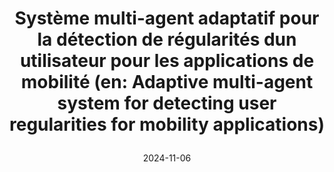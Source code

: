 ---
title: |
  Système multi-agent adaptatif pour la détection de régularités dun utilisateur pour les applications de mobilité (en: Adaptive multi-agent system for detecting user regularities for mobility applications)

event: |
    JFSMA 2024: 32èmes Journées Francophones sur les Systèmes Multi-Agents
event_url: https://easychair.org/smart-program/JFSMA2024/

location: Cargèse, France
#address:
#  street: 450 Serra Mall
#  city: Stanford
#  region: CA
#  postcode: '94305'
#  country: United States
#
#summary: An example talk using Hugo Blox Builder's Markdown slides feature.
#abstract: 'Lorem ipsum dolor sit amet, consectetur adipiscing elit. Duis posuere tellusac convallis placerat. Proin tincidunt magna sed ex sollicitudin condimentum. Sed ac faucibus dolor, scelerisque sollicitudin nisi. Cras purus urna, suscipit quis sapien eu, pulvinar tempor diam.'

# Talk start and end times.
#   End time can optionally be hidden by prefixing the line with `#`.
date: '2024-11-06'
date_end: '2024-11-08'
all_day: true

# Schedule page publish date (NOT talk date).
publishDate: '2024-10-04'

authors:
  - admin

tags: []

# Is this a featured talk? (true/false)
featured: false

image:
  caption: ''
  focal_point: Right

#links:
#  - icon: twitter
#    icon_pack: fab
#    name: Follow
#    url: https://twitter.com/georgecushen
#url_code: 'https://github.com'
#url_pdf: ''
#url_slides: 'https://slideshare.net'
#url_video: 'https://youtube.com'

# Markdown Slides (optional).
#   Associate this talk with Markdown slides.
#   Simply enter your slide deck's filename without extension.
#   E.g. `slides = "example-slides"` references `content/slides/example-slides.md`.
#   Otherwise, set `slides = ""`.
slides: ""

# Projects (optional).
#   Associate this post with one or more of your projects.
#   Simply enter your project's folder or file name without extension.
#   E.g. `projects = ["internal-project"]` references `content/project/deep-learning/index.md`.
#   Otherwise, set `projects = []`.
projects:
  - AMAS4DC
---